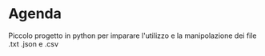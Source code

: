 # Agenda
Piccolo progetto in python per imparare l'utilizzo e la manipolazione dei file .txt .json e .csv
